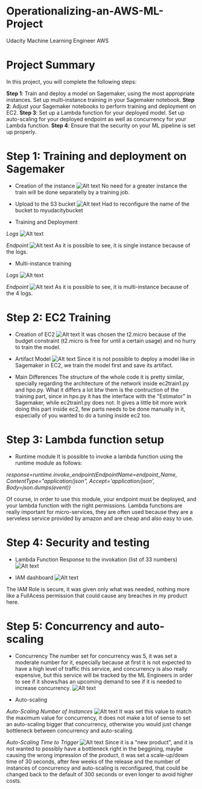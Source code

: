 # Operationalizing-an-AWS-ML-Project
Udacity Machine Learning Engineer AWS

# Project Summary
In this project, you will complete the following steps:

**Step 1**: Train and deploy a model on Sagemaker, using the most appropriate instances. Set up multi-instance training in your Sagemaker notebook.
**Step 2**: Adjust your Sagemaker notebooks to perform training and deployment on EC2.
**Step 3**: Set up a Lambda function for your deployed model. Set up auto-scaling for your deployed endpoint as well as concurrency for your Lambda function.
**Step 4**: Ensure that the security on your ML pipeline is set up properly.

# Step 1: Training and deployment on Sagemaker
- Creation of the instance
![Alt text](/images/instance.jpg "Creation of instance")
No need for a greater instance the train will be done separatelly by a training job.

- Upload to the S3 bucket
![Alt text](/images/bucket.jpg "Creation of the bucket")
Had to reconfigure the name of the bucket to myudacitybucket

- Training and Deployment

*Logs*
![Alt text](/images/training_sigleinstance_logs.jpg "Training for the endpoint [single instance]")

*Endpoint*
![Alt text](/images/deployment_endpoint.jpg "Deploy of the endpoint [single instance]")
As it is possible to see, it is single instance because of the logs.

- Multi-instance training

*Logs*
![Alt text](/images/training_multiinstance_logs.jpg "Training for the endpoint [multi-instance]")

*Endpoint*
![Alt text](/images/deployment_endpoint_multiinstancetraining.jpg "Deploy of the endpoint [multi-instance]")
As it is possible to see, it is multi-instance because of the 4 logs.

# Step 2: EC2 Training
- Creation of EC2
![Alt text](/images/ec2_creation.jpg "EC2 Instance")
It was chosen the t2.micro because of the budget constraint (t2.micro is free for until a certain usage) and no hurry to train the model.

- Artifact Model
![Alt text](/images/artifact_model_in_ec2.jpg "Artifact Model in EC2")
Since it is not possible to deploy a model like in Sagemaker in EC2, we train the model first and save its artifact.

- Main Differences
The structure of the whole code it is pretty similar, specially regarding the architecture of the network inside ec2train1.py and hpo.py. What it differs a lot btw them is the contruction of the training part, since in hpo.py it has the interface with the "Estimator" in Sagemaker, while ec2train1.py does not. It gives a little bit more work doing this part inside ec2, few parts needs to be done manually in it, especially of you wanted to do a tuning inside ec2 too.

# Step 3: Lambda function setup
- Runtime module
It is possible to invoke a lambda function using the runtime module as follows:

*response=runtime.invoke_endpoint(EndpointName=endpoint_Name,
                                  ContentType="application/json",
                                  Accept='application/json',
                                  Body=json.dumps(event))*
                                  
Of course, in order to use this module, your endpoint must be deployed, and your lambda function with the right permissions.
Lambda functions are really important for micro-services, they are often used because they are a serveless service provided by amazon and are cheap and also easy to use.

# Step 4: Security and testing
- Lambda Function Response to the invokation (list of 33 numbers)
![Alt text](/images/lambda_function.jpg "Test with Lambda Function Invokation")

- IAM dashboard
![Alt text](/images/permissions_iam.jpg "Permissions granted on IAM to invoke")

The IAM Role is secure, it was given only what was needed, nothing more like a FullAcess permission that could cause any breaches in my product here. 

# Step 5: Concurrency and auto-scaling
- Concurrency
The number set for concurrency was 5, it was set a moderate number for it, especially because at first it is not expected to have a high level of traffic this service, and concurrency is also really expensive, but this service will be tracked by the ML Engineers in order to see if it shows/has an upcoming demand to see if it is needed to increase concurrency.
![Alt text](/images/concurrency.jpg "Concurrency")

- Auto-scaling

*Auto-Scaling Number of Instances*
![Alt text](/images/autoscaling.jpg "Auto-Scaling Number of Instances")
It was set this value to match the maximum value for concurrency, it does not make a lot of sense to set an auto-scaling bigger that concurrency, otherwise you would just change bottleneck between concurrency and auto-scaling.

*Auto-Scaling Time to Trigger*
![Alt text](/images/autoscaling_time.jpg "Auto-Scaling Time to Trigger")
Since it is a "new product", and it is not wanted to possibly have a bottleneck right in the beggining, maybe causing the wrong impression of the product, it was set a scale-up/down time of 30 seconds, after few weeks of the release and the number of instances of concurrency and auto-scaling is reconfigured, that could be changed back to the default of 300 seconds or even longer to avoid higher costs.

